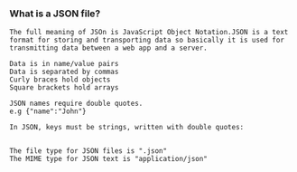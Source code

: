 ### What is a JSON file?
    The full meaning of JSOn is JavaScript Object Notation.JSON is a text format for storing and transporting data so basically it is used for transmitting data between a web app and a server. 

    Data is in name/value pairs
    Data is separated by commas
    Curly braces hold objects
    Square brackets hold arrays

    JSON names require double quotes.
    e.g {"name":"John"}

    In JSON, keys must be strings, written with double quotes:


    The file type for JSON files is ".json"
    The MIME type for JSON text is "application/json"

  